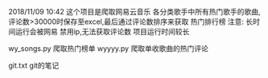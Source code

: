 2018/11/09 10:42
这个项目是爬取网易云音乐 各分类歌手中所有热门歌手的歌曲,评论数>30000时保存至excel,最后通过评论数排序来获取 热门排行榜 
注意: 长时间运行会被网易 禁用ip,无法获取评论数
项目运行时间较长

wy_songs.py 爬取热门榜单
wyyyy.py    爬取单收歌曲的热门评论

git.txt	    git的笔记

